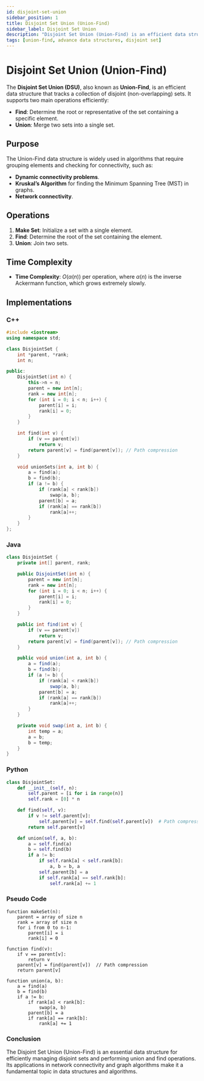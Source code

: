 ```yaml
---
id: disjoint-set-union
sidebar_position: 1
title: Disjoint Set Union (Union-Find)
sidebar_label: Disjoint Set Union
description: "Disjoint Set Union (Union-Find) is an efficient data structure to track the union of disjoint sets."
tags: [union-find, advance data structures, disjoint set]
---
```


# Disjoint Set Union (Union-Find)

The **Disjoint Set Union (DSU)**, also known as **Union-Find**, is an efficient data structure that tracks a collection of disjoint (non-overlapping) sets. It supports two main operations efficiently:

- **Find**: Determine the root or representative of the set containing a specific element.
- **Union**: Merge two sets into a single set.

## Purpose

The Union-Find data structure is widely used in algorithms that require grouping elements and checking for connectivity, such as:

- **Dynamic connectivity problems**.
- **Kruskal’s Algorithm** for finding the Minimum Spanning Tree (MST) in graphs.
- **Network connectivity**.

## Operations

1. **Make Set**: Initialize a set with a single element.
2. **Find**: Determine the root of the set containing the element.
3. **Union**: Join two sets.

## Time Complexity

- **Time Complexity**: $O(α(n))$ per operation, where $α(n)$ is the inverse Ackermann function, which grows extremely slowly.

## Implementations

### C++

```cpp
#include <iostream>
using namespace std;

class DisjointSet {
    int *parent, *rank;
    int n;

public:
    DisjointSet(int n) {
        this->n = n;
        parent = new int[n];
        rank = new int[n];
        for (int i = 0; i < n; i++) {
            parent[i] = i;
            rank[i] = 0;
        }
    }

    int find(int v) {
        if (v == parent[v])
            return v;
        return parent[v] = find(parent[v]); // Path compression
    }

    void unionSets(int a, int b) {
        a = find(a);
        b = find(b);
        if (a != b) {
            if (rank[a] < rank[b])
                swap(a, b);
            parent[b] = a;
            if (rank[a] == rank[b])
                rank[a]++;
        }
    }
};
```
### Java
```java
class DisjointSet {
    private int[] parent, rank;

    public DisjointSet(int n) {
        parent = new int[n];
        rank = new int[n];
        for (int i = 0; i < n; i++) {
            parent[i] = i;
            rank[i] = 0;
        }
    }

    public int find(int v) {
        if (v == parent[v])
            return v;
        return parent[v] = find(parent[v]); // Path compression
    }

    public void union(int a, int b) {
        a = find(a);
        b = find(b);
        if (a != b) {
            if (rank[a] < rank[b])
                swap(a, b);
            parent[b] = a;
            if (rank[a] == rank[b])
                rank[a]++;
        }
    }

    private void swap(int a, int b) {
        int temp = a;
        a = b;
        b = temp;
    }
}
```
### Python
```python
class DisjointSet:
    def __init__(self, n):
        self.parent = [i for i in range(n)]
        self.rank = [0] * n

    def find(self, v):
        if v != self.parent[v]:
            self.parent[v] = self.find(self.parent[v])  # Path compression
        return self.parent[v]

    def union(self, a, b):
        a = self.find(a)
        b = self.find(b)
        if a != b:
            if self.rank[a] < self.rank[b]:
                a, b = b, a
            self.parent[b] = a
            if self.rank[a] == self.rank[b]:
                self.rank[a] += 1
```
### Pseudo Code
```
function makeSet(n):
    parent = array of size n
    rank = array of size n
    for i from 0 to n-1:
        parent[i] = i
        rank[i] = 0

function find(v):
    if v == parent[v]:
        return v
    parent[v] = find(parent[v])  // Path compression
    return parent[v]

function union(a, b):
    a = find(a)
    b = find(b)
    if a != b:
        if rank[a] < rank[b]:
            swap(a, b)
        parent[b] = a
        if rank[a] == rank[b]:
            rank[a] += 1
```
### Conclusion
The Disjoint Set Union (Union-Find) is an essential data structure for efficiently managing disjoint sets and performing union and find operations. 
Its applications in network connectivity and graph algorithms make it a fundamental topic in data structures and algorithms.